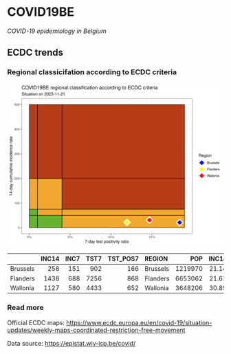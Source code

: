 
# COVID19BE

*COVID-19 epidemiology in Belgium*

## ECDC trends

### Regional classicifation according to ECDC criteria

![](COVID9BE-ecdc-trend.png)

|          | INC14 | INC7 | TST7 | TST\_POS7 | REGION   |     POP | INC14\_RT |       PR7 |          GR |
| :------- | ----: | ---: | ---: | --------: | :------- | ------: | --------: | --------: | ----------: |
| Brussels |   258 |  151 |  902 |       166 | Brussels | 1219970 |  21.14806 | 0.1840355 |   0.4112150 |
| Flanders |  1438 |  688 | 7256 |       868 | Flanders | 6653062 |  21.61411 | 0.1196251 | \-0.0826667 |
| Wallonia |  1127 |  580 | 4433 |       652 | Wallonia | 3648206 |  30.89190 | 0.1470787 |   0.0603291 |

### Read more

Official ECDC maps:
<https://www.ecdc.europa.eu/en/covid-19/situation-updates/weekly-maps-coordinated-restriction-free-movement>

Data source: <https://epistat.wiv-isp.be/covid/>
